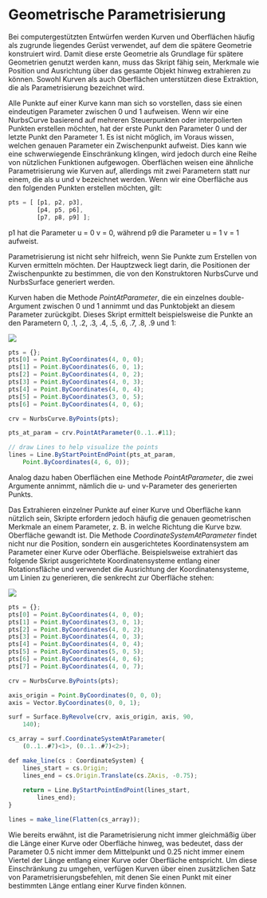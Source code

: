 # Geometrische Parametrisierung

Bei computergestützten Entwürfen werden Kurven und Oberflächen häufig als zugrunde liegendes Gerüst verwendet, auf dem die spätere Geometrie konstruiert wird. Damit diese erste Geometrie als Grundlage für spätere Geometrien genutzt werden kann, muss das Skript fähig sein, Merkmale wie Position und Ausrichtung über das gesamte Objekt hinweg extrahieren zu können. Sowohl Kurven als auch Oberflächen unterstützen diese Extraktion, die als Parametrisierung bezeichnet wird.

Alle Punkte auf einer Kurve kann man sich so vorstellen, dass sie einen eindeutigen Parameter zwischen 0 und 1 aufweisen. Wenn wir eine NurbsCurve basierend auf mehreren Steuerpunkten oder interpolierten Punkten erstellen möchten, hat der erste Punkt den Parameter 0 und der letzte Punkt den Parameter 1. Es ist nicht möglich, im Voraus wissen, welchen genauen Parameter ein Zwischenpunkt aufweist. Dies kann wie eine schwerwiegende Einschränkung klingen, wird jedoch durch eine Reihe von nützlichen Funktionen aufgewogen. Oberflächen weisen eine ähnliche Parametrisierung wie Kurven auf, allerdings mit zwei Parametern statt nur einem, die als u und v bezeichnet werden. Wenn wir eine Oberfläche aus den folgenden Punkten erstellen möchten, gilt:

```js
pts = [ [p1, p2, p3],
        [p4, p5, p6],
        [p7, p8, p9] ];
```

p1 hat die Parameter u = 0 v = 0, während p9 die Parameter u = 1 v = 1 aufweist.

Parametrisierung ist nicht sehr hilfreich, wenn Sie Punkte zum Erstellen von Kurven ermitteln möchten. Der Hauptzweck liegt darin, die Positionen der Zwischenpunkte zu bestimmen, die von den Konstruktoren NurbsCurve und NurbsSurface generiert werden.

Kurven haben die Methode _PointAtParameter_, die ein einzelnes double-Argument zwischen 0 und 1 annimmt und das Punktobjekt an diesem Parameter zurückgibt. Dieses Skript ermittelt beispielsweise die Punkte an den Parametern 0, .1, .2, .3, .4, .5, .6, .7, .8, .9 und 1:

![](../.gitbook/assets/GeometricParameterization\_01.png)

```js
pts = {};
pts[0] = Point.ByCoordinates(4, 0, 0);
pts[1] = Point.ByCoordinates(6, 0, 1);
pts[2] = Point.ByCoordinates(4, 0, 2);
pts[3] = Point.ByCoordinates(4, 0, 3);
pts[4] = Point.ByCoordinates(4, 0, 4);
pts[5] = Point.ByCoordinates(3, 0, 5);
pts[6] = Point.ByCoordinates(4, 0, 6);

crv = NurbsCurve.ByPoints(pts);

pts_at_param = crv.PointAtParameter(0..1..#11);

// draw Lines to help visualize the points
lines = Line.ByStartPointEndPoint(pts_at_param, 
    Point.ByCoordinates(4, 6, 0));
```

Analog dazu haben Oberflächen eine Methode _PointAtParameter_, die zwei Argumente annimmt, nämlich die u- und v-Parameter des generierten Punkts.

Das Extrahieren einzelner Punkte auf einer Kurve und Oberfläche kann nützlich sein, Skripte erfordern jedoch häufig die genauen geometrischen Merkmale an einem Parameter, z. B. in welche Richtung die Kurve bzw. Oberfläche gewandt ist. Die Methode _CoordinateSystemAtParameter_ findet nicht nur die Position, sondern ein ausgerichtetes Koordinatensystem am Parameter einer Kurve oder Oberfläche. Beispielsweise extrahiert das folgende Skript ausgerichtete Koordinatensysteme entlang einer Rotationsfläche und verwendet die Ausrichtung der Koordinatensysteme, um Linien zu generieren, die senkrecht zur Oberfläche stehen:

![](../.gitbook/assets/GeometricParameterization\_02.png)

```js
pts = {};
pts[0] = Point.ByCoordinates(4, 0, 0);
pts[1] = Point.ByCoordinates(3, 0, 1);
pts[2] = Point.ByCoordinates(4, 0, 2);
pts[3] = Point.ByCoordinates(4, 0, 3);
pts[4] = Point.ByCoordinates(4, 0, 4);
pts[5] = Point.ByCoordinates(5, 0, 5);
pts[6] = Point.ByCoordinates(4, 0, 6);
pts[7] = Point.ByCoordinates(4, 0, 7);

crv = NurbsCurve.ByPoints(pts);

axis_origin = Point.ByCoordinates(0, 0, 0);
axis = Vector.ByCoordinates(0, 0, 1);

surf = Surface.ByRevolve(crv, axis_origin, axis, 90,
    140);

cs_array = surf.CoordinateSystemAtParameter(
    (0..1..#7)<1>, (0..1..#7)<2>);

def make_line(cs : CoordinateSystem) { 
	lines_start = cs.Origin;
    lines_end = cs.Origin.Translate(cs.ZAxis, -0.75);
    
    return = Line.ByStartPointEndPoint(lines_start, 
        lines_end);
}

lines = make_line(Flatten(cs_array));
```

Wie bereits erwähnt, ist die Parametrisierung nicht immer gleichmäßig über die Länge einer Kurve oder Oberfläche hinweg, was bedeutet, dass der Parameter 0.5 nicht immer dem Mittelpunkt und 0.25 nicht immer einem Viertel der Länge entlang einer Kurve oder Oberfläche entspricht. Um diese Einschränkung zu umgehen, verfügen Kurven über einen zusätzlichen Satz von Parametrisierungsbefehlen, mit denen Sie einen Punkt mit einer bestimmten Länge entlang einer Kurve finden können.
